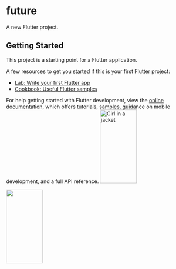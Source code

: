 # future

A new Flutter project.

## Getting Started

This project is a starting point for a Flutter application.

A few resources to get you started if this is your first Flutter project:

- [Lab: Write your first Flutter app](https://docs.flutter.dev/get-started/codelab)
- [Cookbook: Useful Flutter samples](https://docs.flutter.dev/cookbook)

For help getting started with Flutter development, view the
[online documentation](https://docs.flutter.dev/), which offers tutorials,
samples, guidance on mobile development, and a full API reference.
<img src="https://user-images.githubusercontent.com/120082312/231079813-de631dcc-9920-4d35-bc67-70789c211e06.png" alt="Girl in a jacket" width="100" height="200">

<img src="https://user-images.githubusercontent.com/120082312/231080986-b6dad240-aab2-4770-9b50-5c7ee588dcb9.png" width="100" height="200">
